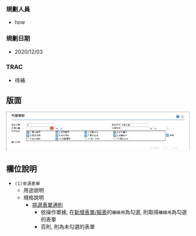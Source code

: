### <div id="user">規劃人員</div>
* how

### <div id="updatedate">規劃日期</div>
* 2020/12/03

### <div id="trac">TRAC</div>
* <ps>待補</ps> 

## <div id="layout">版面</div>
![pic][image_CopyObjectAnnotation]

## <div id="object-desc">欄位說明</div>
* `(1)來源表單`
    * 用途說明
    * 規格說明
        * [挑選表單通則][link_ruledialog6]
            * 依操作單據, 在[新增表單/報表][link_AddFormReport]的`離線用`為勾選, 則取得`離線用`為勾選的表單
            * 否則, 則為未勾選的表單

<!-- 圖片 -->
[image_CopyObjectAnnotation]:attachment/CopyObjectAnnotation.png

<!-- 超連結 -->
[link_ruledialog6]:/8.10.0/IDE/Specification/RulesDialog/README#ruledialog6 "共用通則_開啟單據/挑選表單通則"
[link_AddFormReport]:../Home/AddFormReport "新增表單/報表"
